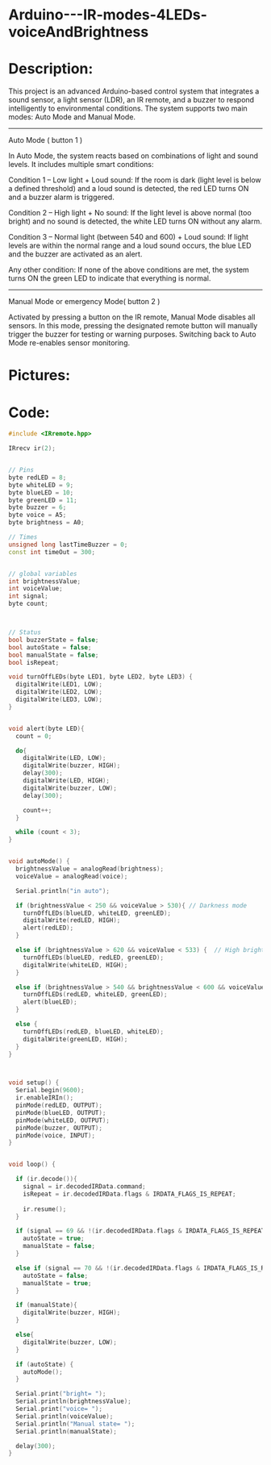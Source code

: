 # Arduino---IR-modes-4LEDs-voiceAndBrightness



# Description:
This project is an advanced Arduino-based control system that integrates a sound sensor, a light sensor (LDR), an IR remote, and a buzzer to respond intelligently to environmental conditions. The system supports two main modes: Auto Mode and Manual Mode.

---

Auto Mode ( button 1 )

In Auto Mode, the system reacts based on combinations of light and sound levels. It includes multiple smart conditions:

Condition 1 – Low light + Loud sound:
If the room is dark (light level is below a defined threshold) and a loud sound is detected, the red LED turns ON and a buzzer alarm is triggered.

Condition 2 – High light + No sound:
If the light level is above normal (too bright) and no sound is detected, the white LED turns ON without any alarm.

Condition 3 – Normal light (between 540 and 600) + Loud sound:
If light levels are within the normal range and a loud sound occurs, the blue LED and the buzzer are activated as an alert.

Any other condition:
If none of the above conditions are met, the system turns ON the green LED to indicate that everything is normal.

---

Manual Mode or emergency Mode( button 2 )

Activated by pressing a button on the IR remote, Manual Mode disables all sensors.
In this mode, pressing the designated remote button will manually trigger the buzzer for testing or warning purposes.
Switching back to Auto Mode re-enables sensor monitoring.


# Pictures:




# Code:
```cpp
#include <IRremote.hpp>

IRrecv ir(2);


// Pins
byte redLED = 8;
byte whiteLED = 9;
byte blueLED = 10;
byte greenLED = 11;
byte buzzer = 6;
byte voice = A5;
byte brightness = A0;

// Times
unsigned long lastTimeBuzzer = 0;
const int timeOut = 300;


// global variables
int brightnessValue;
int voiceValue;
int signal;
byte count;



// Status
bool buzzerState = false;
bool autoState = false;
bool manualState = false;
bool isRepeat;

void turnOffLEDs(byte LED1, byte LED2, byte LED3) {
  digitalWrite(LED1, LOW);
  digitalWrite(LED2, LOW);
  digitalWrite(LED3, LOW);
}


void alert(byte LED){
  count = 0;

  do{
    digitalWrite(LED, LOW);
    digitalWrite(buzzer, HIGH);
    delay(300);
    digitalWrite(LED, HIGH);
    digitalWrite(buzzer, LOW);
    delay(300);

    count++;
  }

  while (count < 3);
}


void autoMode() {
  brightnessValue = analogRead(brightness);
  voiceValue = analogRead(voice);

  Serial.println("in auto");

  if (brightnessValue < 250 && voiceValue > 530){ // Darkness mode
    turnOffLEDs(blueLED, whiteLED, greenLED);
    digitalWrite(redLED, HIGH);
    alert(redLED);
  }

  else if (brightnessValue > 620 && voiceValue < 533) {  // High brightness mode
    turnOffLEDs(blueLED, redLED, greenLED);
    digitalWrite(whiteLED, HIGH);
  }

  else if (brightnessValue > 540 && brightnessValue < 600 && voiceValue > 533) {
    turnOffLEDs(redLED, whiteLED, greenLED);
    alert(blueLED);
  }

  else {
    turnOffLEDs(redLED, blueLED, whiteLED);
    digitalWrite(greenLED, HIGH);
  }
}



void setup() {
  Serial.begin(9600);
  ir.enableIRIn();
  pinMode(redLED, OUTPUT);
  pinMode(blueLED, OUTPUT);
  pinMode(whiteLED, OUTPUT);
  pinMode(buzzer, OUTPUT);
  pinMode(voice, INPUT);
}


void loop() {

  if (ir.decode()){
    signal = ir.decodedIRData.command;
    isRepeat = ir.decodedIRData.flags & IRDATA_FLAGS_IS_REPEAT;
    
    ir.resume();
  }

  if (signal == 69 && !(ir.decodedIRData.flags & IRDATA_FLAGS_IS_REPEAT)){
    autoState = true;
    manualState = false;    
  }

  else if (signal == 70 && !(ir.decodedIRData.flags & IRDATA_FLAGS_IS_REPEAT)){
    autoState = false;
    manualState = true;
  }

  if (manualState){
    digitalWrite(buzzer, HIGH);
  }

  else{
    digitalWrite(buzzer, LOW);
  }

  if (autoState) {
    autoMode();
  }

  Serial.print("bright= ");
  Serial.println(brightnessValue);
  Serial.print("voice= ");
  Serial.println(voiceValue);
  Serial.println("Manual state= ");
  Serial.println(manualState);

  delay(300);
}

```
